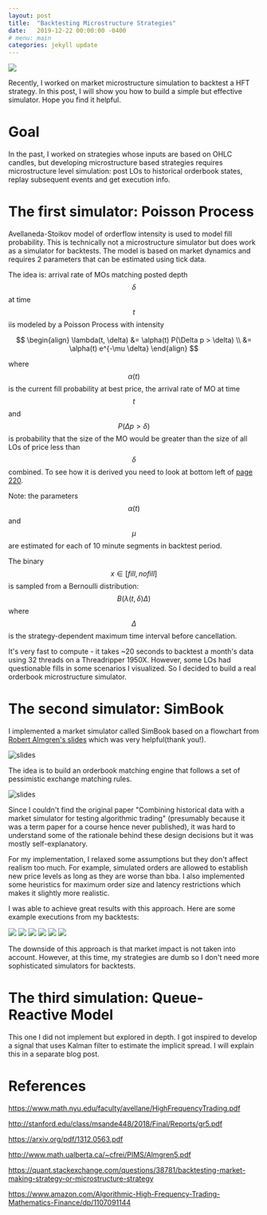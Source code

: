 ```yaml
---
layout: post
title:  "Backtesting Microstructure Strategies"
date:   2019-12-22 00:00:00 -0400
# menu: main
categories: jekyll update
---
```


<script src="https://cdnjs.cloudflare.com/ajax/libs/mathjax/2.7.0/MathJax.js?config=TeX-AMS-MML_HTMLorMML" type="text/javascript"></script>

![](/static/market-simulation/0-86.jpg)

Recently, I worked on market microstructure simulation to backtest a HFT strategy. In this post, I will show you how to build a simple but effective simulator. Hope you find it helpful.

# Goal

In the past, I worked on strategies whose inputs are based on OHLC candles, but developing microstructure based strategies requires microstructure level simulation: post LOs to historical orderbook states, replay subsequent events and get execution info.

# The first simulator: Poisson Process

Avellaneda-Stoikov model of orderflow intensity is used to model fill probability. This is technically not a microstructure simulator but does work as a simulator for backtests. The model is based on market dynamics and requires 2 parameters that can be estimated using tick data.

The idea is: arrival rate of MOs matching posted depth $$\delta$$ at time $$t$$ iis modeled by a Poisson Process with intensity

$$
\begin{align}
\lambda(t, \delta) &= \alpha(t) P(\Delta p > \delta) \\
&= \alpha(t) e^{-\mu \delta}
\end{align}
$$

where $$\alpha(t)$$ is the current fill probability at best price, the arrival rate of MO at time $$t$$ and $$P(\Delta p > \delta)$$ is probability that the size of the MO would be greater than the size of all LOs of price less than $$\delta$$ combined. To see how it is derived you need to look at bottom left of [page 220](https://www.math.nyu.edu/faculty/avellane/HighFrequencyTrading.pdf).

Note: the parameters $$\alpha(t)$$ and $$\mu$$ are estimated for each of 10 minute segments in backtest period.

The binary $$x \in [fill, no fill]$$ is sampled from a Bernoulli distribution: $$B(\lambda(t, \delta)\Delta)$$ where $$\Delta$$ is the strategy-dependent maximum time interval before cancellation.

It's very fast to compute - it takes ~20 seconds to backtest a month's data using 32 threads on a Threadripper 1950X. However, some LOs had questionable fills in some scenarios I visualized. So I decided to build a real orderbook microstructure simulator.

# The second simulator: SimBook

I implemented a market simulator called SimBook based on a flowchart from [Robert Almgren's slides](http://www.math.ualberta.ca/~cfrei/PIMS/Almgren5.pdf) which was very helpful(thank you!).

![slides](/static/market-simulation/almgren.png)

The idea is to build an orderbook matching engine that follows a set of pessimistic exchange matching rules.

![slides](/static/market-simulation/rules.png)

Since I couldn't find the original paper "Combining historical data with a market simulator for testing algorithmic trading" (presumably because it was a term paper for a course hence never published), it was hard to understand some of the rationale behind these design decisions but it was mostly self-explanatory.

For my implementation, I relaxed some assumptions but they don't affect realism too much. For example, simulated orders are allowed to establish new price levels as long as they are worse than bba. I also implemented some heuristics for maximum order size and latency restrictions which makes it slightly more realistic.

I was able to achieve great results with this approach. Here are some example executions from my backtests:

![](/static/market-simulation/0-38.jpg)
![](/static/market-simulation/0-42.jpg)
![](/static/market-simulation/0-51.jpg)
![](/static/market-simulation/2-21.jpg)
![](/static/market-simulation/2-62.jpg)
![](/static/market-simulation/2-66.jpg)

The downside of this approach is that market impact is not taken into account. However, at this time, my strategies are dumb so I don't need more sophisticated simulators for backtests.

# The third simulation: Queue-Reactive Model

This one I did not implement but explored in depth. I got inspired to develop a signal that uses Kalman filter to estimate the implicit spread. I will explain this in a separate blog post.



# References

https://www.math.nyu.edu/faculty/avellane/HighFrequencyTrading.pdf

http://stanford.edu/class/msande448/2018/Final/Reports/gr5.pdf

https://arxiv.org/pdf/1312.0563.pdf

http://www.math.ualberta.ca/~cfrei/PIMS/Almgren5.pdf

https://quant.stackexchange.com/questions/38781/backtesting-market-making-strategy-or-microstructure-strategy

https://www.amazon.com/Algorithmic-High-Frequency-Trading-Mathematics-Finance/dp/1107091144